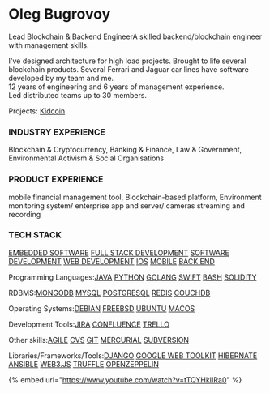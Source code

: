 # Oleg Bugrovoy

Lead Blockchain & Backend EngineerA skilled backend/blockchain engineer with management skills.

I've designed architecture for high load projects. Brought to life several blockchain products. Several Ferrari and Jaguar car lines have software developed by my team and me.  
12 years of engineering and 6 years of management experience.   
Led distributed teams up to 30 members.

Projects: [Kidcoin](../../case-studies/kidcoin.md)

### INDUSTRY EXPERIENCE

Blockchain & Cryptocurrency, Banking & Finance, Law & Government, Environmental Activism & Social Organisations

### PRODUCT EXPERIENCE

mobile financial management tool, Blockchain-based platform, Environment monitoring system/ enterprise app and server/ cameras streaming and recording

### TECH STACK <a id="prof-tech-stack"></a>

[EMBEDDED SOFTWARE](https://cryptohire.io/results/embedded-software) [FULL STACK DEVELOPMENT](https://cryptohire.io/results/full-stack-development) [SOFTWARE DEVELOPMENT](https://cryptohire.io/results/software-development) [WEB DEVELOPMENT](https://cryptohire.io/results/web-development) [IOS](https://cryptohire.io/results/ios) [MOBILE](https://cryptohire.io/results/mobile) [BACK END](https://cryptohire.io/results/back-end-development)

Programming Languages:[JAVA](https://cryptohire.io/results/java) [PYTHON](https://cryptohire.io/results/python) [GOLANG](https://cryptohire.io/results/golang) [SWIFT](https://cryptohire.io/results/swift) [BASH](https://cryptohire.io/results/bash) [SOLIDITY](https://cryptohire.io/results/solidity)

RDBMS:[MONGODB](https://cryptohire.io/results/mongodb) [MYSQL](https://cryptohire.io/results/mysql) [POSTGRESQL](https://cryptohire.io/results/postgresql) [REDIS](https://cryptohire.io/results/redis) [COUCHDB](https://cryptohire.io/results/couchdb)

Operating Systems:[DEBIAN](https://cryptohire.io/results/debian) [FREEBSD](https://cryptohire.io/results/freebsd) [UBUNTU](https://cryptohire.io/results/ubuntu) [MACOS](https://cryptohire.io/results/macos)

Development Tools:[JIRA](https://cryptohire.io/results/jira) [CONFLUENCE](https://cryptohire.io/results/confluence) [TRELLO](https://cryptohire.io/results/trello)

Other skills:[AGILE](https://cryptohire.io/results/agile) [CVS](https://cryptohire.io/results/cvs) [GIT](https://cryptohire.io/results/git) [MERCURIAL](https://cryptohire.io/results/mercurial) [SUBVERSION](https://cryptohire.io/results/subversion)

Libraries/Frameworks/Tools:[DJANGO](https://cryptohire.io/results/django) [GOOGLE WEB TOOLKIT](https://cryptohire.io/results/google-web-toolkit) [HIBERNATE](https://cryptohire.io/results/hibernate) [ANSIBLE](https://cryptohire.io/results/ansible) [WEB3.JS](https://cryptohire.io/results/web3-js) [TRUFFLE](https://cryptohire.io/results/truffle) [OPENZEPPELIN](https://cryptohire.io/results/openzeppelin)  


{% embed url="https://www.youtube.com/watch?v=tTQYHkIIRa0" %}



